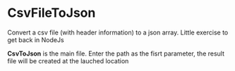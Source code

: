 # CsvFileToJson
Convert a csv file (with header information) to a json array. Little exercise to get back in NodeJs


**CsvToJson** is the main file. Enter the path as the fisrt parameter, the result file will be created at the lauched location
